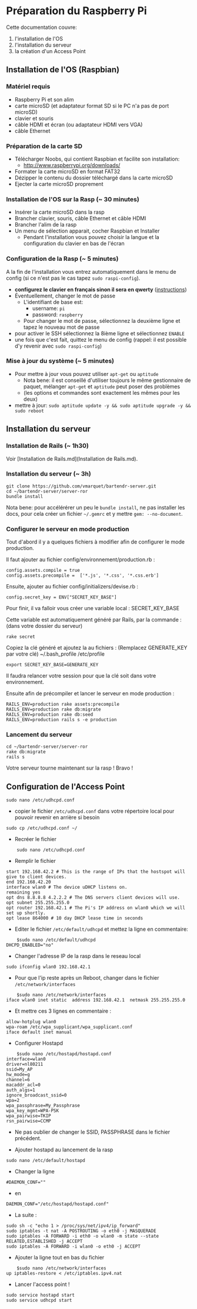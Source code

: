 Préparation du Raspberry Pi
===========================

Cette documentation couvre:

1. l'installation de l'OS
2. l'installation du serveur
3. la création d'un Access Point


Installation de l'OS (Raspbian)
-------------------------------

### Matériel requis

* Raspberry Pi et son alim
* carte microSD (et adaptateur format SD si le PC n'a pas de port microSD)
* clavier et souris
* câble HDMI et écran (ou adaptateur HDMI vers VGA)
* câble Ethernet


### Préparation de la carte SD

* Télécharger Noobs, qui contient Raspbian et facilite son installation: 
    * <http://www.raspberrypi.org/downloads/>
* Formater la carte microSD en format FAT32
* Dézipper le contenu du dossier téléchargé dans la carte microSD
* Ejecter la carte microSD proprement


### Installation de l'OS sur la Rasp (~ 30 minutes)

* Insérer la carte microSD dans la rasp
* Brancher clavier, souris, câble Ethernet et câble HDMI
* Brancher l'alim de la rasp
* Un menu de sélection apparait, cocher Raspbian et Installer
    * Pendant l'installation vous pouvez choisir la langue et la configuration du clavier en bas de l'écran


### Configuration de la Rasp (~ 5 minutes)

A la fin de l'installation vous entrez automatiquement dans le menu de config (si ce n'est pas le cas tapez `sudo raspi-config`).

* **configurez le clavier en français sinon il sera en qwerty** ([instructions](http://www.tropfacile.net/doku.php/raspberry-pi/comment-passer-votre-raspberry-en-francais))
* Éventuellement, changer le mot de passe
    * L'identifiant de base est:
        * username: `pi`
        * password: `raspberry`
    * Pour changer le mot de passe, sélectionnez la deuxième ligne et tapez le nouveau mot de passe
* pour activer le SSH sélectionnez la 8ième ligne et sélectionnez `ENABLE`
* une fois que c'est fait, quittez le menu de config (rappel: il est possible d'y revenir avec `sudo raspi-config`)


### Mise à jour du système (~ 5 minutes)

* Pour mettre à jour vous pouvez utiliser `apt-get` ou `aptitude`
    * Nota bene: il est conseillé d'utiliser toujours le même gestionnaire de paquet, mélanger `apt-get` et `aptitude` peut poser des problèmes
    * (les options et commandes sont exactement les mêmes pour les deux)
* mettre à jour: `sudo aptitude update -y && sudo aptitude upgrade -y && sudo reboot`


Installation du serveur
-----------------------

### Installation de Rails (~ 1h30)

Voir [Installation de Rails.md](Installation de Rails.md).


### Installation du serveur (~ 3h)

	git clone https://github.com/vmarquet/bartendr-server.git
	cd ~/bartendr-server/server-ror
	bundle install

Nota bene: pour accélérérer un peu le `bundle install`, ne pas installer les docs, pour cela créer un fichier `~/.gemrc` et y mettre `gem: --no-document`.


### Configurer le serveur en mode production

Tout d'abord il y a quelques fichiers à modifier afin de configurer le mode production.

Il faut ajouter au fichier config/environnement/production.rb :

```
config.assets.compile = true
config.assets.precompile =  ['*.js', '*.css', '*.css.erb'] 
```
Ensuite, ajouter au fichier config/initializers/devise.rb :

```
config.secret_key = ENV["SECRET_KEY_BASE"]
```
Pour finir, il va falloir vous créer une variable local : SECRET_KEY_BASE 

Cette variable est automatiquement généré par Rails, par la commande : (dans votre dossier du serveur)

```
rake secret
```
Copiez la clé généré et ajoutez la au fichiers : (Remplacez GENERATE_KEY par votre clé)
~/.bash_profile
/etc/profile

```
export SECRET_KEY_BASE=GENERATE_KEY
```
Il faudra relancer votre session pour que la clé soit dans votre environnement.

Ensuite afin de précompiler et lancer le serveur en mode production : 

```
RAILS_ENV=production rake assets:precompile
RAILS_ENV=production rake db:migrate
RAILS_ENV=production rake db:seed
RAILS_ENV=production rails s -e production
```


### Lancement du serveur

	cd ~/bartendr-server/server-ror
	rake db:migrate
	rails s

Votre serveur tourne maintenant sur la rasp ! Bravo !


Configuration de l'Access Point
-------------------------------

```
sudo nano /etc/udhcpd.conf
```

* copier le fichier `/etc/udhcpd.conf` dans votre répertoire local pour pouvoir revenir en arrière si besoin

```
sudo cp /etc/udhcpd.conf ~/
```

* Recréer le fichier 

```
	sudo nano /etc/udhcpd.conf
```

* Remplir le fichier

```
start 192.168.42.2 # This is the range of IPs that the hostspot will give to client devices.
end 192.168.42.20
interface wlan0 # The device uDHCP listens on.
remaining yes
opt dns 8.8.8.8 4.2.2.2 # The DNS servers client devices will use.
opt subnet 255.255.255.0
opt router 192.168.42.1 # The Pi's IP address on wlan0 which we will set up shortly.
opt lease 864000 # 10 day DHCP lease time in seconds
```

* Editer le fichier `/etc/default/udhcpd` et mettez la ligne en commentaire:

```
	$sudo nano /etc/default/udhcpd	
DHCPD_ENABLED="no"
```
* Changer l'adresse IP de la rasp dans le reseau local

```
sudo ifconfig wlan0 192.168.42.1
```

* Pour que l'ip reste après un Reboot, changer dans le fichier `/etc/network/interfaces`

```
	$sudo nano /etc/network/interfaces	
iface wlan0 inet static  address 192.168.42.1  netmask 255.255.255.0
```

* Et mettre ces 3 lignes en commentaire : 

```
allow-hotplug wlan0
wpa-roam /etc/wpa_supplicant/wpa_supplicant.conf
iface default inet manual
```

* Configurer Hostapd

```
	$sudo nano /etc/hostapd/hostapd.conf
interface=wlan0
driver=nl80211
ssid=My_AP
hw_mode=g
channel=6
macaddr_acl=0
auth_algs=1
ignore_broadcast_ssid=0
wpa=2
wpa_passphrase=My_Passphrase
wpa_key_mgmt=WPA-PSK
wpa_pairwise=TKIP
rsn_pairwise=CCMP
```

* Ne pas oublier de changer le SSID, PASSPHRASE dans le fichier précédent.

* Ajouter hostapd au lancement de la rasp

```
sudo nano /etc/default/hostapd
```

* Changer la ligne 

```
#DAEMON_CONF=""
```

* en

```
DAEMON_CONF="/etc/hostapd/hostapd.conf"
```

* La suite :

```
sudo sh -c "echo 1 > /proc/sys/net/ipv4/ip_forward"
sudo iptables -t nat -A POSTROUTING -o eth0 -j MASQUERADE
sudo iptables -A FORWARD -i eth0 -o wlan0 -m state --state RELATED,ESTABLISHED -j ACCEPT
sudo iptables -A FORWARD -i wlan0 -o eth0 -j ACCEPT
```

* Ajouter la ligne tout en bas du fichier 

```
	$sudo nano /etc/network/interfaces
up iptables-restore < /etc/iptables.ipv4.nat
```

* Lancer l'access point !

```
sudo service hostapd start
sudo service udhcpd start
```



